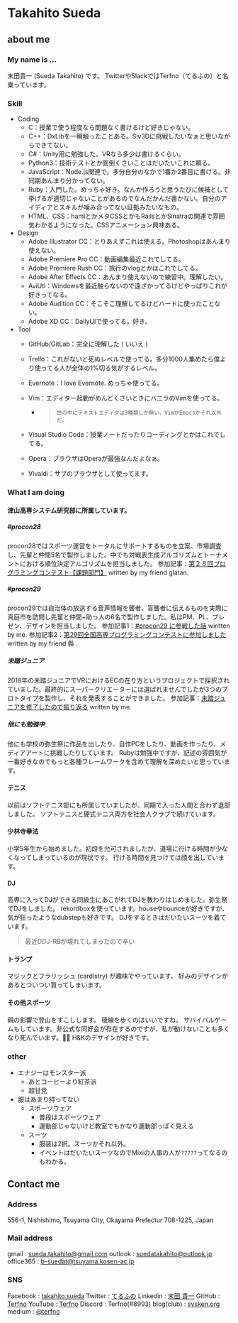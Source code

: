 # Takahito Sueda
## about me
### My name is ...
末田貴一 (Sueda Takahito) です。
TwitterやSlackではTerfno（てるふの）と名乗っています。
### Skill
* Coding
  * C：授業で使う程度なら問題なく書けるけど好きじゃない。
  * C++：DxLibを一瞬触ったことある。Siv3Dに挑戦したいなぁと思いながらできてない。
  * C#：Unity用に勉強した。VRなら多少は書けるくらい。
  * Python3：技術テストとか面倒くさいことはだいたいこれに頼る。
  * JavaScript：Node.js関連で。多分自分のなかで1番か2番目に書ける。非同期あんまり分かってない。
  * Ruby：入門した。めっちゃ好き。なんか作ろうと思うたびに候補として挙げるが適切じゃないことがあるのでなんだかんだ書かない。自分のアイディアとスキルが噛み合ってない証拠みたいなもの。
  * HTML、CSS：hamlとかメタCSSとかもRailsとかSinatraの関連で雰囲気わかるようになった。CSSアニメーション興味ある。
* Design
  * Adobe Illustrator CC：とりあえずこれは使える。Photoshopはあんまり使えない。
  * Adobe Premiere Pro CC：動画編集最近これでしてる。
  * Adobe Premiere Rush CC：旅行のvlogとかはこれでしてる。
  * Adobe After Effects CC：あんまり使えないので練習中。理解したい。
  * AviUtl：Windowsを最近触らないので遠ざかってるけどやっぱりこれが好きってなる。
  * Adobe Audition CC：そこそこ理解してるけどハードに使ったことない。
  * Adobe XD CC：DailyUIで使ってる。好き。
* Tool
  * GitHub/GitLab：完全に理解した ( いいえ )
  * Trello：これがないと死ぬレベルで使ってる。多分1000人集めたら僕より使ってる人が全体の1%切る気がするレベル。
  * Evernote：I love Evernote. めっちゃ使ってる。
  * Vim：エディター起動がめんどくさいときにバニラのVimを使ってる。
    * >`世の中にテキストエディタは3種類しか無い。VimかEmacsかそれ以外だ。`

  * Visual Studio Code：授業ノートだったりコーディングとかはこれでしてる。
  * Opera：ブラウザはOperaが最強なんだよなぁ。
  * Vivaldi：サブのブラウザとして使ってます。
### What I am doing
#### 津山高専システム研究部に所属しています。
##### #procon28
procon28ではスポーツ運営をトータルにサポートするものを立案、市場調査し、先輩と仲間5名で製作しました。中でも対戦表生成アルゴリズムとトーナメントにおける順位決定アルゴリズムを担当しました。
参加記事：[第２８回プログラミングコンテスト【課題部門】](https://sysken.org/blog/4323/) written by my friend glatan.
##### #procon29
procon29では自治体の放送する音声情報を聾者、盲聾者に伝えるものを実際に真庭市を訪問し先輩と仲間+助っ人の6名で製作しました。私はPM、PL、プレゼン、デザインを担当しました。
参加記事1：[#procon29 に参戦した話](https://medium.com/@terfno/procon29-に参戦した話-2a842508d471) wiritten by me.
参加記事2：[第29回全国高専プログラミングコンテストに参加しました](https://blog.millenary.net/?p=69) written by my friend  縣 .
##### 未踏ジュニア
2018年の未踏ジュニアでVRにおけるECの在り方というプロジェクトで採択されていました。最終的にスーパークリエーターには選ばれませんでしたが3つのプロトタイプを製作し、それを発表することができました。
参加記事：[未踏ジュニアを修了したので振り返る](https://medium.com/@terfno/未踏ジュニアを修了したので振り返る-3c62c3119094) written by me.
##### 他にも勉強中
他にも学校の弥生祭に作品を出したり、自作PCをしたり、動画を作ったり、メディアアートに挑戦したりしています。
Rubyは勉強中ですが、記述の雰囲気が一番好きなのでもっと各種フレームワークを含めて理解を深めたいと思っています。
#### テニス
以前はソフトテニス部にも所属していましたが、同期で入った人間と合わず退部しました。
ソフトテニスと硬式テニス両方を社会人クラブで続けています。
#### 少林寺拳法
小学5年生から始めました。初段を允可されましたが、道場に行ける時間が少なくなってしまっているのが現状です。
行ける時間を見つけては顔を出しています。
#### DJ
高専に入ってDJができる同級生にあこがれてDJを教わりはじめました。弥生祭でDJをしました。
rekordboxを使っています。houseやbounceが好きですが、気が狂ったようなdubstepも好きです。
DJをするときはだいたいスーツを着ています。
> 最近DDJ-RBが壊れてしまったので辛い

#### トランプ
マジックとフラリッシュ (cardistry) が趣味でやっています。
好みのデザインがあるとついつい買ってしまいます。
#### その他スポーツ
親の影響で登山をすこしします。
稜線を歩くのはいいですね。
サバイバルゲームもしています。非公式な同好会が存在するのですが、私が動けないことも多くなり死んでいます。:pray::innocent:
H&Kのデザインが好きです。

### other
* エナジーはモンスター派
  * あとコーヒーより紅茶派
  * 超甘党
* 服はあまり持ってない
  * スポーツウェア
    * 普段はスポーツウェア
    * 運動部じゃないけど教室でもかなり運動部っぽく見える
  * スーツ
    * 服装は2択。スーツかそれ以外。
    * イベントはだいたいスーツなのでMixiの人事の人が`?????`ってなるのもわかる。

## Contact me
### Address
556-1, Nishishimo, Tsuyama City, Okayama Prefectur 708-1225, Japan
### Mail address
gmail : sueda.takahito@gmail.com
outlook : suedatakahito@outlook.jp
office365 : b-suedat@tsuyama.kosen-ac.jp
### SNS
Facebook : [takahito.sueda](https://www.facebook.com/takahito.sueda)
Twitter : [てるふの](https://twitter.com/terfno_mai)
Linkedin : [末田 貴一](https://www.linkedin.com/in/suedatakahito/)
GitHub : [Terfno](https://github.com/Terfno)
YouTube : [Terfno](https://www.youtube.com/channel/UCxkKHEReWImVnREwRFXGYWg?view_as=subscriber)
Discord : Terfno(#8993)
blog(club) : [sysken.org](https://sysken.org/blog/author/Terfno)
medium : [@terfno](https://medium.com/@terfno)
